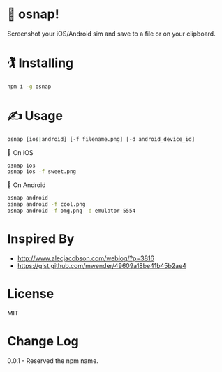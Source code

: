 # 📸  osnap!

Screenshot your iOS/Android sim and save to a file or on your clipboard.

# 🏌  Installing

```sh
npm i -g osnap
```

# ✍️  Usage

```sh
osnap [ios|android] [-f filename.png] [-d android_device_id]
```

🍎 On iOS
```sh
osnap ios
osnap ios -f sweet.png
```

🤖 On Android

```sh
osnap android
osnap android -f cool.png
osnap android -f omg.png -d emulator-5554
```

# Inspired By

* http://www.alecjacobson.com/weblog/?p=3816
* https://gist.github.com/mwender/49609a18be41b45b2ae4

# License

MIT

# Change Log

0.0.1 - Reserved the npm name.

